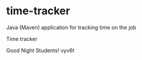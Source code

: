 # time-tracker
Java (Maven) application for tracking time on the job

Time tracker

Good Night Students!
vyv6t
